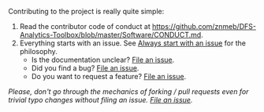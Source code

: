 Contributing to the project is really quite simple:
1. Read the contributor code of conduct at <https://github.com/znmeb/DFS-Analytics-Toolbox/blob/master/Software/CONDUCT.md>.
2. Everything starts with an issue. See [Always start with an issue](https://about.gitlab.com/2016/03/03/start-with-an-issue/) for the philosophy.
    * Is the documentation unclear? [File an issue](https://github.com/znmeb/DFS-Analytics-Toolbox/issues/new).
    * Did you find a bug? [File an issue](https://github.com/znmeb/DFS-Analytics-Toolbox/issues/new).
    * Do you want to request a feature? [File an issue](https://github.com/znmeb/DFS-Analytics-Toolbox/issues/new).

*Please, don't go through the mechanics of forking / pull requests even for trivial typo changes without filing an issue. [File an issue](https://github.com/znmeb/DFS-Analytics-Toolbox/issues/new).*
